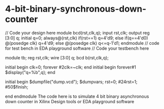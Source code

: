 # 4-bit-binary-synchronous-down-counter
// Code your design here
module bcd(rst,clk,q);
  input  rst,clk;
  output reg [3:0] q;
  initial q=0;
  always@(rst,clk)
    if(rst==1)
      q=4'd9;
  else if(q==4'd0)
     @(posedge clk) q=4'd9;
   else
     @(posedge clk) q<=q-1'd1;
endmodule
// code for test bench in EDA playground software
// Code your testbench here

module tb;
  reg rst,clk;
  wire [3:0] q;
  bcd b(rst,clk,q);
  
 
  initial begin
    clk=0;
  forever
    #2clk=~clk;
  end
  initial begin
    forever#1 $display("q=%b",q);
      end
  
  initial 
    begin
      $dumpfile("dump.vcd"); $dumpvars;
     rst=0;
      #24rst=1;
      #50$finish;
    
  end
endmodule
The code here is to simulate 4 bit binary asynchronous down counter in Xilinx Design tools or EDA playground software
